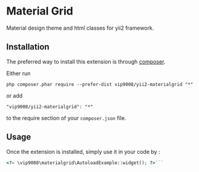 Material Grid
=============
Material design theme and html classes for yii2 framework.

Installation
------------

The preferred way to install this extension is through [composer](http://getcomposer.org/download/).

Either run

```
php composer.phar require --prefer-dist vip9008/yii2-materialgrid "*"
```

or add

```
"vip9008/yii2-materialgrid": "*"
```

to the require section of your `composer.json` file.


Usage
-----

Once the extension is installed, simply use it in your code by  :

```php
<?= \vip9008\materialgrid\AutoloadExample::widget(); ?>```